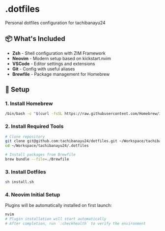 # .dotfiles

Personal dotfiles configuration for tachibanayu24

## 📦 What's Included

- **Zsh** - Shell configuration with ZIM Framework
- **Neovim** - Modern setup based on kickstart.nvim
- **VSCode** - Editor settings and extensions
- **Git** - Config with useful aliases
- **Brewfile** - Package management for Homebrew

## 🚀 Setup

### 1. Install Homebrew

```bash
/bin/bash -c "$(curl -fsSL https://raw.githubusercontent.com/Homebrew/install/HEAD/install.sh)"
```

### 2. Install Required Tools

```bash
# Clone repository
git clone git@github.com:tachibanayu24/dotfiles.git ~/Workspace/tachibanayu24/.dotfiles
cd ~/Workspace/tachibanayu24/.dotfiles

# Install packages from Brewfile
brew bundle --file=./Brewfile
```

### 3. Install Dotfiles

```bash
sh install.sh
```

### 4. Neovim Initial Setup

Plugins will be automatically installed on first launch:

```bash
nvim
# Plugin installation will start automatically
# After completion, run `:checkhealth` to verify the environment
```
